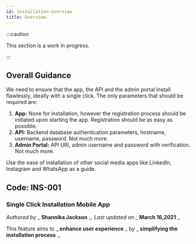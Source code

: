 ```yaml
---
id: installation-overview
title: Overview
---
```

:::caution

This section is a work in progress.

:::

## Overall Guidance

We need to ensure that the app, the API and the admin portal install flawlessly, ideally with a single click. The only parameters that should be required are:

1. **App:** None for installation, however the registration process should be initiated upon starting the app. Registration should be as easy as possible.
2. **API:** Backend database authentication parameters, hostname, username, password. Not much more.
3. **Admin Portal:** API URI, admin username and password with verification. Not much more.

Use the ease of installation of other social media apps like LinkedIn, Instagram and WhatsApp as a guide.

## Code: INS-001
### Single Click Installation Mobile App

_Authored by_ _ **Shannika Jackson** __. Last updated on_ _ **March 16,2021** _

This feature aims to _ **enhance user experience** _ by _ **simplifying the installation process** _.